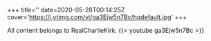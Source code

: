 +++
title=''
date=2020-05-28T00:14:25Z
cover='https://i.ytimg.com/vi/ga3Ejw5n7Bc/hqdefault.jpg'
+++

All content belongs to RealCharlieKirk.
{{< youtube ga3Ejw5n7Bc >}}

